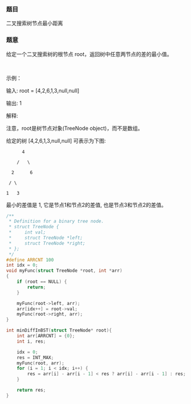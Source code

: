 ### 题目
二叉搜索树节点最小距离

### 题意
给定一个二叉搜索树的根节点 root，返回树中任意两节点的差的最小值。

 

示例：

输入: root = [4,2,6,1,3,null,null]

输出: 1

解释:

注意，root是树节点对象(TreeNode object)，而不是数组。

给定的树 [4,2,6,1,3,null,null] 可表示为下图:


          4
          
        /   \
        
      2      6
      
     / \    
     
    1   3  

最小的差值是 1, 它是节点1和节点2的差值, 也是节点3和节点2的差值。
 
~~~ c
/**
 * Definition for a binary tree node.
 * struct TreeNode {
 *     int val;
 *     struct TreeNode *left;
 *     struct TreeNode *right;
 * };
 */
#define ARRCNT 100
int idx = 0;
void myFunc(struct TreeNode *root, int *arr)
{
    if (root == NULL) {
        return;
    }

    myFunc(root->left, arr);
    arr[idx++] = root->val;
    myFunc(root->right, arr);
}

int minDiffInBST(struct TreeNode* root){
    int arr[ARRCNT] = {0};
    int i, res;

    idx = 0;
    res = INT_MAX;
    myFunc(root, arr);
    for (i = 1; i < idx; i++) {
        res = arr[i] - arr[i - 1] < res ? arr[i] - arr[i - 1] : res;
    }

    return res;
}
~~~
